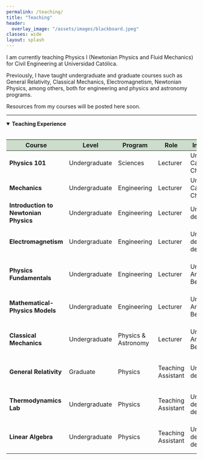 ```yaml
---
permalink: /teaching/
title: "Teaching"
header:
  overlay_image: "/assets/images/blackboard.jpeg"
classes: wide
layout: splash
---
```

I am currently teaching Physics I (Newtonian Physics and Fluid Mechanics) for Civil Engineering at Universidad Católica.

Previously, I have taught undergraduate and graduate courses such as General Relativity, Classical Mechanics, Electromagnetism, Newtonian Physics, among others, both for engineering and physics and astronomy programs. 

Resources from my courses will be posted here soon.

----------------------------------------

<details open>
  <summary><strong>Teaching Experience</strong></summary>
&nbsp;
<div style="font-size: 18px;">
<table>
  <thead>
    <tr style="background-color: #ccddcc;">
      <th style="text-align: center;"><strong>Course</strong></th>
      <th style="text-align: center;"><strong>Level</strong></th>
      <th><strong>Program</strong></th>
      <th><strong>Role</strong></th>
      <th style="text-align: center;"><strong>Institution</strong></th>
      <th style="text-align: center;"><strong>Period</strong></th>
    </tr>
  </thead>
  <tbody>
    <tr>
      <td><strong>Physics 101</strong></td>
      <td>Undergraduate</td>
      <td>Sciences</td>
      <td>Lecturer</td>
      <td>Universidad Católica de Chile</td>
      <td>Aug 2025 - present</td>
    </tr>
    <tr>
      <td><strong>Mechanics</strong></td>
      <td>Undergraduate</td>
      <td>Engineering</td>
      <td>Lecturer</td>
      <td>Universidad Católica de Chile</td>
      <td>Mar 2025 - present</td>
    </tr>
    <tr>
      <td><strong>Introduction to Newtonian Physics</strong></td>
      <td>Undergraduate</td>
      <td>Engineering</td>
      <td>Lecturer</td>
      <td>Universidad de Chile</td>
      <td>Jan 2024</td>
    </tr>
    <tr>
      <td><strong>Electromagnetism</strong></td>
      <td>Undergraduate</td>
      <td>Engineering</td>
      <td>Lecturer</td>
      <td>Universidad de Santiago de Chile</td>
      <td>Apr 2021 - Aug 2021</td>
    </tr>
    <tr>
      <td><strong>Physics Fundamentals</strong></td>
      <td>Undergraduate</td>
      <td>Engineering</td>
      <td>Lecturer</td>
      <td>Universidad Andrés Bello</td>
      <td>Apr 2021 - Aug 2021</td>
    </tr>
    <tr>
      <td><strong>Mathematical-Physics Models</strong></td>
      <td>Undergraduate</td>
      <td>Engineering</td>
      <td>Lecturer</td>
      <td>Universidad Andrés Bello</td>
      <td>Apr 2021 - Aug 2021</td>
    </tr>
    <tr>
      <td><strong>Classical Mechanics</strong></td>
      <td>Undergraduate</td>
      <td>Physics & Astronomy</td>
      <td>Lecturer</td>
      <td>Universidad Andrés Bello</td>
      <td>Aug 2020 - Dec 2020</td>
    </tr>
    <tr>
      <td><strong>General Relativity</strong></td>
      <td>Graduate</td>
      <td>Physics</td>
      <td>Teaching Assistant</td>
      <td>Universidad de Chile</td>
      <td>Mar 2018 - Aug 2018</td>
    </tr>
    <tr>
      <td><strong>Thermodynamics Lab</strong></td>
      <td>Undergraduate</td>
      <td>Physics</td>
      <td>Teaching Assistant</td>
      <td>Universidad de Santiago de Chile</td>
      <td>Aug 2014 - Dec 2014</td>
    </tr>
    <tr>
      <td><strong>Linear Algebra</strong></td>
      <td>Undergraduate</td>
      <td>Physics</td>
      <td>Teaching Assistant</td>
      <td>Universidad de Santiago de Chile</td>
      <td>Mar 2014 - Aug 2015</td>
    </tr>
  </tbody>
 </table>
</div>
</details>
